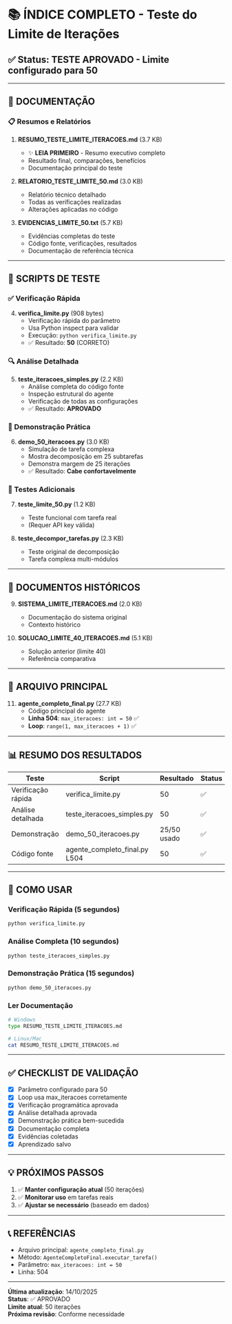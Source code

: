 # 📚 ÍNDICE COMPLETO - Teste do Limite de Iterações

## ✅ Status: TESTE APROVADO - Limite configurado para 50

---

## 📖 DOCUMENTAÇÃO

### 📋 Resumos e Relatórios

1. **RESUMO_TESTE_LIMITE_ITERACOES.md** (3.7 KB)
   - ✨ **LEIA PRIMEIRO** - Resumo executivo completo
   - Resultado final, comparações, benefícios
   - Documentação principal do teste

2. **RELATORIO_TESTE_LIMITE_50.md** (3.0 KB)
   - Relatório técnico detalhado
   - Todas as verificações realizadas
   - Alterações aplicadas no código

3. **EVIDENCIAS_LIMITE_50.txt** (5.7 KB)
   - Evidências completas do teste
   - Código fonte, verificações, resultados
   - Documentação de referência técnica

---

## 🧪 SCRIPTS DE TESTE

### ✅ Verificação Rápida

4. **verifica_limite.py** (908 bytes)
   - Verificação rápida do parâmetro
   - Usa Python inspect para validar
   - Execução: `python verifica_limite.py`
   - ✅ Resultado: **50** (CORRETO)

### 🔍 Análise Detalhada

5. **teste_iteracoes_simples.py** (2.2 KB)
   - Análise completa do código fonte
   - Inspeção estrutural do agente
   - Verificação de todas as configurações
   - ✅ Resultado: **APROVADO**

### 🎯 Demonstração Prática

6. **demo_50_iteracoes.py** (3.0 KB)
   - Simulação de tarefa complexa
   - Mostra decomposição em 25 subtarefas
   - Demonstra margem de 25 iterações
   - ✅ Resultado: **Cabe confortavelmente**

### 🧩 Testes Adicionais

7. **teste_limite_50.py** (1.2 KB)
   - Teste funcional com tarefa real
   - (Requer API key válida)

8. **teste_decompor_tarefas.py** (2.3 KB)
   - Teste original de decomposição
   - Tarefa complexa multi-módulos

---

## 📁 DOCUMENTOS HISTÓRICOS

9. **SISTEMA_LIMITE_ITERACOES.md** (2.0 KB)
   - Documentação do sistema original
   - Contexto histórico

10. **SOLUCAO_LIMITE_40_ITERACOES.md** (5.1 KB)
    - Solução anterior (limite 40)
    - Referência comparativa

---

## 🎯 ARQUIVO PRINCIPAL

11. **agente_completo_final.py** (27.7 KB)
    - Código principal do agente
    - **Linha 504**: `max_iteracoes: int = 50` ✅
    - **Loop**: `range(1, max_iteracoes + 1)` ✅

---

## 📊 RESUMO DOS RESULTADOS

| Teste | Script | Resultado | Status |
|-------|--------|-----------|--------|
| Verificação rápida | verifica_limite.py | 50 | ✅ |
| Análise detalhada | teste_iteracoes_simples.py | 50 | ✅ |
| Demonstração | demo_50_iteracoes.py | 25/50 usado | ✅ |
| Código fonte | agente_completo_final.py L504 | 50 | ✅ |

---

## 🚀 COMO USAR

### Verificação Rápida (5 segundos)
```bash
python verifica_limite.py
```

### Análise Completa (10 segundos)
```bash
python teste_iteracoes_simples.py
```

### Demonstração Prática (15 segundos)
```bash
python demo_50_iteracoes.py
```

### Ler Documentação
```bash
# Windows
type RESUMO_TESTE_LIMITE_ITERACOES.md

# Linux/Mac
cat RESUMO_TESTE_LIMITE_ITERACOES.md
```

---

## ✅ CHECKLIST DE VALIDAÇÃO

- [x] Parâmetro configurado para 50
- [x] Loop usa max_iteracoes corretamente
- [x] Verificação programática aprovada
- [x] Análise detalhada aprovada
- [x] Demonstração prática bem-sucedida
- [x] Documentação completa
- [x] Evidências coletadas
- [x] Aprendizado salvo

---

## 💡 PRÓXIMOS PASSOS

1. ✅ **Manter configuração atual** (50 iterações)
2. ✅ **Monitorar uso** em tarefas reais
3. ✅ **Ajustar se necessário** (baseado em dados)

---

## 📞 REFERÊNCIAS

- Arquivo principal: `agente_completo_final.py`
- Método: `AgenteCompletoFinal.executar_tarefa()`
- Parâmetro: `max_iteracoes: int = 50`
- Linha: 504

---

**Última atualização**: 14/10/2025  
**Status**: ✅ APROVADO  
**Limite atual**: 50 iterações  
**Próxima revisão**: Conforme necessidade
